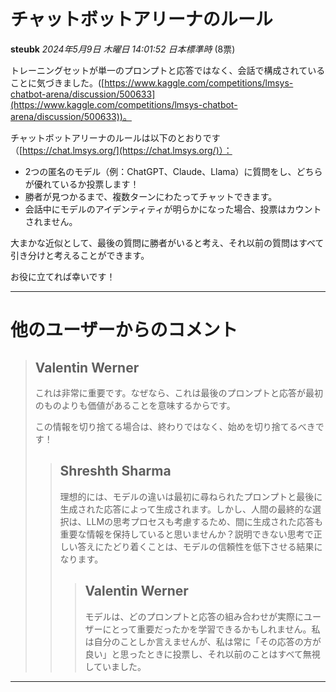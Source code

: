 # チャットボットアリーナのルール

**steubk** *2024年5月9日 木曜日 14:01:52 日本標準時* (8票)

トレーニングセットが単一のプロンプトと応答ではなく、会話で構成されていることに気づきました。([https://www.kaggle.com/competitions/lmsys-chatbot-arena/discussion/500633](https://www.kaggle.com/competitions/lmsys-chatbot-arena/discussion/500633))。

チャットボットアリーナのルールは以下のとおりです（[https://chat.lmsys.org/](https://chat.lmsys.org/)）：

- 2つの匿名のモデル（例：ChatGPT、Claude、Llama）に質問をし、どちらが優れているか投票します！
- 勝者が見つかるまで、複数ターンにわたってチャットできます。
- 会話中にモデルのアイデンティティが明らかになった場合、投票はカウントされません。

大まかな近似として、最後の質問に勝者がいると考え、それ以前の質問はすべて引き分けと考えることができます。

お役に立てれば幸いです！

---

# 他のユーザーからのコメント

> ## Valentin Werner
> 
> これは非常に重要です。なぜなら、これは最後のプロンプトと応答が最初のものよりも価値があることを意味するからです。
> 
> この情報を切り捨てる場合は、終わりではなく、始めを切り捨てるべきです！
> 
> 
> 
> > ## Shreshth Sharma
> > 
> > 理想的には、モデルの違いは最初に尋ねられたプロンプトと最後に生成された応答によって生成されます。しかし、人間の最終的な選択は、LLMの思考プロセスも考慮するため、間に生成された応答も重要な情報を保持していると思いませんか？説明できない思考で正しい答えにたどり着くことは、モデルの信頼性を低下させる結果になります。
> > 
> > 
> > 
> > > ## Valentin Werner
> > > 
> > > モデルは、どのプロンプトと応答の組み合わせが実際にユーザーにとって重要だったかを学習できるかもしれません。私は自分のことしか言えませんが、私は常に「その応答の方が良い」と思ったときに投票し、それ以前のことはすべて無視していました。
> > > 
> > > 
> > > 
---

